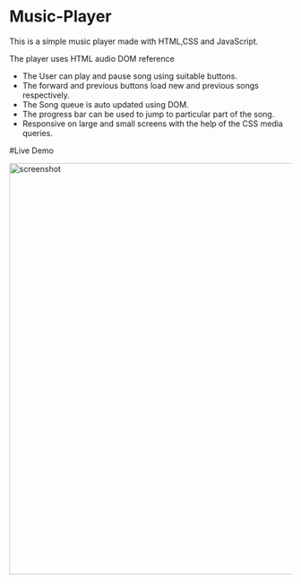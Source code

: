 # Music-Player
This is a simple music player made with HTML,CSS and JavaScript.

The player uses HTML audio DOM reference

* The User can play and pause song using suitable buttons.
* The forward and previous buttons load new and previous songs respectively.
* The Song queue is auto updated using DOM.
* The progress bar can be used to jump to particular part of the song.
* Responsive on large and small screens with the help of the CSS media queries.

#Live Demo

<img width="735" alt="screenshot" src=https://user-images.githubusercontent.com/63923966/123150037-8ad3bf00-d47f-11eb-9832-b46d1f0eaad0.gif>





